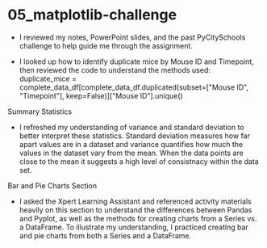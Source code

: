 # 05_matplotlib-challenge

* I reviewed my notes, PowerPoint slides, and the past PyCitySchools challenge to help guide me through the assignment.

* I looked up how to identify duplicate mice by Mouse ID and Timepoint, then reviewed the code to understand the methods used: duplicate_mice = complete_data_df[complete_data_df.duplicated(subset=["Mouse ID", "Timepoint"], keep=False)]["Mouse ID"].unique()

Summary Statistics 
* I refreshed my understanding of variance and standard deviation to better interpret these statistics. Standard deviation measures how far apart values are in a dataset and variance quantifies how much the values in the dataset vary from the mean. When the data points are close to the mean it suggests a high level of consistnacy within the data set. 

Bar and Pie Charts Section
* I asked the Xpert Learning Assistant and referenced activity materials heavily on this section to understand the differences between Pandas and Pyplot, as well as the methods for creating charts from a Series vs. a DataFrame. To illustrate my understanding, I practiced creating bar and pie charts from both a Series and a DataFrame.
